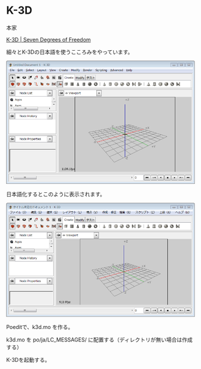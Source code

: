 K-3D
====

本家

[K-3D | Seven Degrees of Freedom](http://www.k-3d.org/ "K-3D | Seven Degrees of Freedom")

細々とK-3Dの日本語を使うこころみをやっています。

![Alt text](k3d-en.PNG)

日本語化するとこのように表示されます。

![Alt text](k3d-ja.PNG)


Poeditで、k3d.mo を作る。

k3d.mo を po/ja/LC_MESSAGES/ に配置する（ディレクトリが無い場合は作成する）

K-3Dを起動する。
